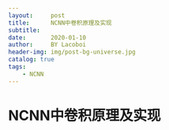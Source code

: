 ```yaml
---
layout:     post
title:      NCNN中卷积原理及实现
subtitle:   
date:       2020-01-10
author:     BY Lacoboi
header-img: img/post-bg-universe.jpg
catalog: true
tags:
    - NCNN
---
```



# NCNN中卷积原理及实现

